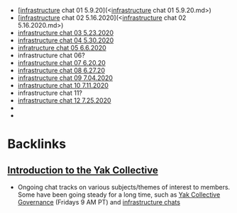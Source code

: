 - [[infrastructure](<infrastructure.md>) chat 01 5.9.20](<[infrastructure](<infrastructure.md>) chat 01 5.9.20.md>)
- [[infrastructure](<infrastructure.md>) chat 02 5.16.2020](<[infrastructure](<infrastructure.md>) chat 02 5.16.2020.md>)
- [infrastructure chat 03 5.23.2020](<infrastructure chat 03 5.23.2020.md>)
- [infrastructure chat 04 5.30.2020](<infrastructure chat 04 5.30.2020.md>)
- [infratructure chat 05 6.6.2020](<infratructure chat 05 6.6.2020.md>)
- infrastructure chat 06?
- [infrastructure chat 07 6.20.20](<infrastructure chat 07 6.20.20.md>)
- [infrastructure chat 08 6.27.20](<infrastructure chat 08 6.27.20.md>)
- [infrastructure chat 09 7.04.2020](<infrastructure chat 09 7.04.2020.md>)
- [infrastructure chat 10 7.11.2020](<infrastructure chat 10 7.11.2020.md>)
- infrastructure chat 11?
- [infrastructure chat 12 7.25.2020](<infrastructure chat 12 7.25.2020.md>)
- 
- 

# Backlinks
## [Introduction to the Yak Collective](<Introduction to the Yak Collective.md>)
- Ongoing chat tracks on various subjects/themes of interest to members. Some have been going steady for a long time, such as [Yak Collective Governance](<Yak Collective Governance.md>) (Fridays 9 AM PT) and [infrastructure chats](<infrastructure chats.md>)

